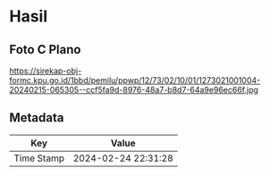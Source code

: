 # Hasil

## Foto C Plano

https://sirekap-obj-formc.kpu.go.id/1bbd/pemilu/ppwp/12/73/02/10/01/1273021001004-20240215-065305--ccf5fa9d-8976-48a7-b8d7-64a9e96ec66f.jpg


## Metadata

| Key        | Value               |
| ---------- | ------------------- |
| Time Stamp | 2024-02-24 22:31:28 |



